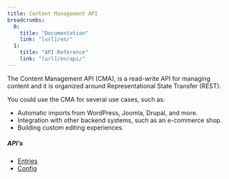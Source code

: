 ```yaml
---
title: Content Management API
breadcrumbs:
  0:
    title: "Documentation"
    link: "[url]/en/"
  1:
    title: "API Reference"
    link: "[url]/en/api/"
---
```


The Content Management API (CMA), is a read-write API for managing content and it is organized around Representational State Transfer (REST).

You could use the CMA for several use cases, such as:

* Automatic imports from WordPress, Joomla, Drupal, and more.
* Integration with other backend systems, such as an e-commerce shop.
* Building custom editing experiences.

##### API's

<ul>
    <li>
        <a href="./management/entries">Entries</a>
    </li>
    <li>
        <a href="./management/config">Config</a>
    </li>
</ul>
